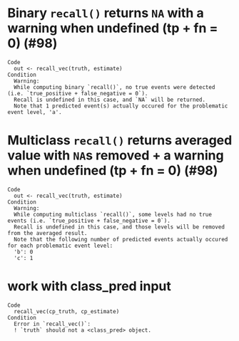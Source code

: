 # Binary `recall()` returns `NA` with a warning when undefined (tp + fn = 0) (#98)

    Code
      out <- recall_vec(truth, estimate)
    Condition
      Warning:
      While computing binary `recall()`, no true events were detected (i.e. `true_positive + false_negative = 0`). 
      Recall is undefined in this case, and `NA` will be returned.
      Note that 1 predicted event(s) actually occured for the problematic event level, 'a'.

# Multiclass `recall()` returns averaged value with `NA`s removed + a warning when undefined (tp + fn = 0) (#98)

    Code
      out <- recall_vec(truth, estimate)
    Condition
      Warning:
      While computing multiclass `recall()`, some levels had no true events (i.e. `true_positive + false_negative = 0`). 
      Recall is undefined in this case, and those levels will be removed from the averaged result.
      Note that the following number of predicted events actually occured for each problematic event level:
      'b': 0
      'c': 1

# work with class_pred input

    Code
      recall_vec(cp_truth, cp_estimate)
    Condition
      Error in `recall_vec()`:
      ! `truth` should not a <class_pred> object.


